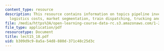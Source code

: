 ```yaml
---
content_type: resource
description: This resource contains information on topics pipeline inventory, total
  logistics costs, market segmentation, train dispatching, trucking and load-screening.
file: /media/https%3A/open-learning-course-data-rc.s3.amazonaws.com/1-201j-introduction-to-transportation-systems-fall-2006/b309d9c98a5a54d8880d371c48c25d3c_lect15_18.pdf
file_type: application/pdf
resourcetype: Document
title: lect15_18.pdf
uid: b309d9c9-8a5a-54d8-880d-371c48c25d3c
---
```

